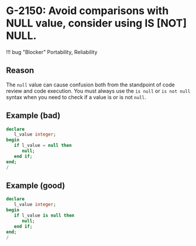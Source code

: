 # G-2150: Avoid comparisons with NULL value, consider using IS [NOT] NULL.

!!! bug "Blocker"
    Portability, Reliability

## Reason

The `null` value can cause confusion both from the standpoint of code review and code execution. You must always use the `is null` or `is not null` syntax when you need to check if a value is or is not `null`.

## Example (bad)

``` sql hl_lines="4"
declare
   l_value integer;
begin
   if l_value = null then
      null;
   end if;
end;
/
```

## Example (good)

``` sql hl_lines="4"
declare
   l_value integer;
begin
   if l_value is null then
      null;
   end if;
end;
/
```